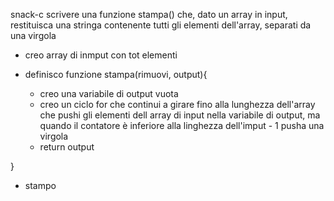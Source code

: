 snack-c
scrivere una funzione stampa() che, dato un array in input, restituisca una stringa contenente tutti gli elementi dell'array, separati da una virgola

- creo array di inmput con tot elementi

- definisco funzione stampa(rimuovi, output){

    - creo una variabile di output vuota
    - creo un ciclo for che continui a girare fino alla lunghezza dell'array che pushi gli elementi dell array di input nella variabile di output, ma quando il contatore è inferiore alla linghezza dell'imput - 1 pusha una virgola
    - return output

}

- stampo